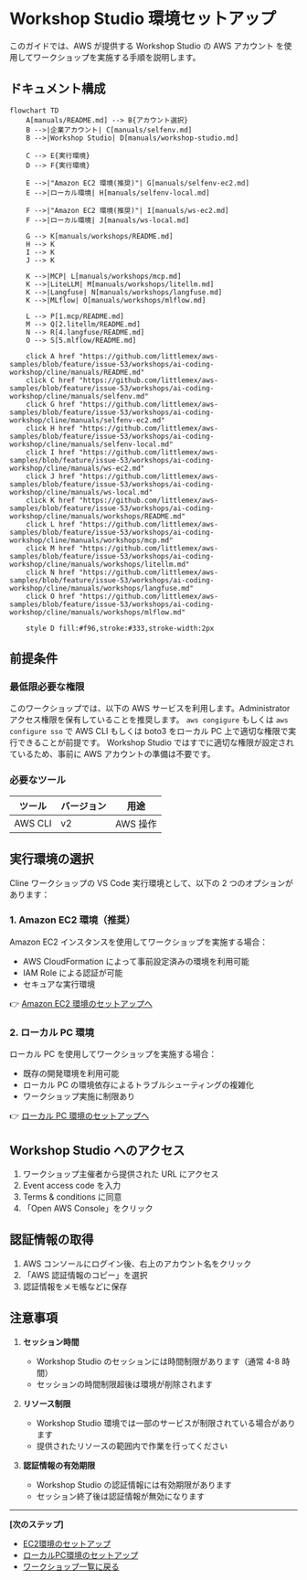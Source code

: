 # Workshop Studio 環境セットアップ

このガイドでは、AWS が提供する Workshop Studio の AWS アカウント を使用してワークショップを実施する手順を説明します。

## ドキュメント構成

```mermaid
flowchart TD
    A[manuals/README.md] --> B{アカウント選択}
    B -->|企業アカウント| C[manuals/selfenv.md]
    B -->|Workshop Studio| D[manuals/workshop-studio.md]
    
    C --> E{実行環境}
    D --> F{実行環境}
    
    E -->|"Amazon EC2 環境(推奨)"| G[manuals/selfenv-ec2.md]
    E -->|ローカル環境| H[manuals/selfenv-local.md]
    
    F -->|"Amazon EC2 環境(推奨)"| I[manuals/ws-ec2.md]
    F -->|ローカル環境| J[manuals/ws-local.md]
    
    G --> K[manuals/workshops/README.md]
    H --> K
    I --> K
    J --> K
    
    K -->|MCP| L[manuals/workshops/mcp.md]
    K -->|LiteLLM| M[manuals/workshops/litellm.md]
    K -->|Langfuse| N[manuals/workshops/langfuse.md]
    K -->|MLflow| O[manuals/workshops/mlflow.md]
    
    L --> P[1.mcp/README.md]
    M --> Q[2.litellm/README.md]
    N --> R[4.langfuse/README.md]
    O --> S[5.mlflow/README.md]

    click A href "https://github.com/littlemex/aws-samples/blob/feature/issue-53/workshops/ai-coding-workshop/cline/manuals/README.md"
    click C href "https://github.com/littlemex/aws-samples/blob/feature/issue-53/workshops/ai-coding-workshop/cline/manuals/selfenv.md"
    click G href "https://github.com/littlemex/aws-samples/blob/feature/issue-53/workshops/ai-coding-workshop/cline/manuals/selfenv-ec2.md"
    click H href "https://github.com/littlemex/aws-samples/blob/feature/issue-53/workshops/ai-coding-workshop/cline/manuals/selfenv-local.md"
    click I href "https://github.com/littlemex/aws-samples/blob/feature/issue-53/workshops/ai-coding-workshop/cline/manuals/ws-ec2.md"
    click J href "https://github.com/littlemex/aws-samples/blob/feature/issue-53/workshops/ai-coding-workshop/cline/manuals/ws-local.md"
    click K href "https://github.com/littlemex/aws-samples/blob/feature/issue-53/workshops/ai-coding-workshop/cline/manuals/workshops/README.md"
    click L href "https://github.com/littlemex/aws-samples/blob/feature/issue-53/workshops/ai-coding-workshop/cline/manuals/workshops/mcp.md"
    click M href "https://github.com/littlemex/aws-samples/blob/feature/issue-53/workshops/ai-coding-workshop/cline/manuals/workshops/litellm.md"
    click N href "https://github.com/littlemex/aws-samples/blob/feature/issue-53/workshops/ai-coding-workshop/cline/manuals/workshops/langfuse.md"
    click O href "https://github.com/littlemex/aws-samples/blob/feature/issue-53/workshops/ai-coding-workshop/cline/manuals/workshops/mlflow.md"

    style D fill:#f96,stroke:#333,stroke-width:2px
```

## 前提条件

### 最低限必要な権限

このワークショップでは、以下の AWS サービスを利用します。Administrator アクセス権限を保有していることを推奨します。
`aws congigure` もしくは `aws configure sso` で AWS CLI もしくは boto3 をローカル PC 上で適切な権限で実行できることが前提です。
Workshop Studio ではすでに適切な権限が設定されているため、事前に AWS アカウントの準備は不要です。

### 必要なツール

| ツール | バージョン | 用途 |
|--------|-----------|------|
| AWS CLI | v2 | AWS 操作 |

## 実行環境の選択

Cline ワークショップの VS Code 実行環境として、以下の 2 つのオプションがあります：

### 1. Amazon EC2 環境（推奨）

Amazon EC2 インスタンスを使用してワークショップを実施する場合：

- AWS CloudFormation によって事前設定済みの環境を利用可能
- IAM Role による認証が可能
- セキュアな実行環境

👉 [Amazon EC2 環境のセットアップへ](./ws-ec2.md)

### 2. ローカル PC 環境

ローカル PC を使用してワークショップを実施する場合：

- 既存の開発環境を利用可能
- ローカル PC の環境依存によるトラブルシューティングの複雑化
- ワークショップ実施に制限あり

👉 [ローカル PC 環境のセットアップへ](./ws-local.md)

## Workshop Studio へのアクセス

1. ワークショップ主催者から提供された URL にアクセス
2. Event access code を入力
3. Terms & conditions に同意
4. 「Open AWS Console」をクリック

## 認証情報の取得

1. AWS コンソールにログイン後、右上のアカウント名をクリック
2. 「AWS 認証情報のコピー」を選択
3. 認証情報をメモ帳などに保存

## 注意事項

1. **セッション時間**
   - Workshop Studio のセッションには時間制限があります（通常 4-8 時間）
   - セッションの時間制限超後は環境が削除されます

2. **リソース制限**
   - Workshop Studio 環境では一部のサービスが制限されている場合があります
   - 提供されたリソースの範囲内で作業を行ってください

3. **認証情報の有効期限**
   - Workshop Studio の認証情報には有効期限があります
   - セッション終了後は認証情報が無効になります

---

**[次のステップ]**
- [EC2環境のセットアップ](./ws-ec2.md)
- [ローカルPC環境のセットアップ](./ws-local.md)
- [ワークショップ一覧に戻る](./README.md)

